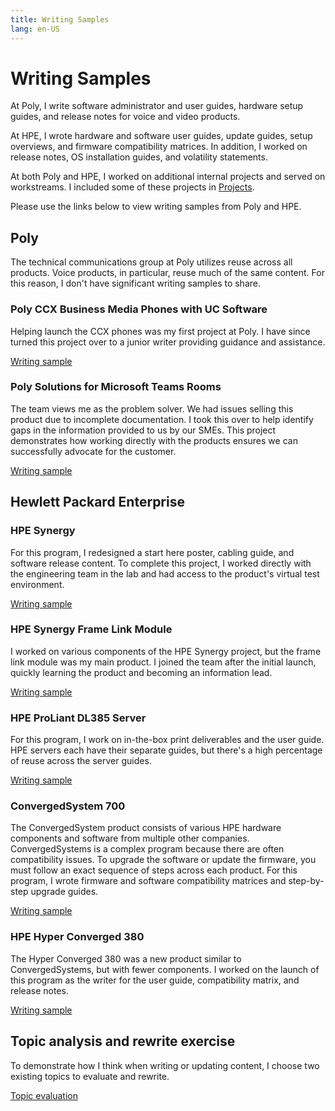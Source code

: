 ```yaml
---
title: Writing Samples
lang: en-US
---
```


# Writing Samples

At Poly, I write software administrator and user guides, hardware setup guides, and release notes for voice and video products.

At HPE, I wrote hardware and software user guides, update guides, setup overviews, and firmware compatibility matrices. In addition, I worked on release notes, OS installation guides, and volatility statements.

At both Poly and HPE, I worked on additional internal projects and served on workstreams. I included some of these projects in [Projects](projects.md).

Please use the links below to view writing samples from Poly and HPE.

## Poly

The technical communications group at Poly utilizes reuse across all products. Voice products, in particular, reuse much of the same content. For this reason, I don't have significant writing samples to share.

### Poly CCX Business Media Phones with UC Software

Helping launch the CCX phones was my first project at Poly. I have since turned this project over to a junior writer providing guidance and assistance.

[Writing sample](poly-ccx.md)

### Poly Solutions for Microsoft Teams Rooms

The team views me as the problem solver. We had issues selling this product due to incomplete documentation. I took this over to help identify gaps in the information provided to us by our SMEs. This project demonstrates how working directly with the products ensures we can successfully advocate for the customer.

[Writing sample](poly-mtr.md)

## Hewlett Packard Enterprise

### HPE Synergy

For this program, I redesigned a start here poster, cabling guide, and software release content. To complete this project, I worked directly with the engineering team in the lab and had access to the product's virtual test environment.

[Writing sample](synergy.html)

### HPE Synergy Frame Link Module

I worked on various components of the HPE Synergy project, but the frame link module was my main product. I joined the team after the initial launch, quickly learning the product and becoming an information lead.

[Writing sample](framelinkmodule.html)

### HPE ProLiant DL385 Server

For this program, I work on in-the-box print deliverables and the user guide. HPE servers each have their separate guides, but there's a high percentage of reuse across the server guides.

[Writing sample](HPEProLiantServers.html)

### ConvergedSystem 700

The ConvergedSystem product consists of various HPE hardware components and software from multiple other companies. ConvergedSystems is a complex program because there are often compatibility issues. To upgrade the software or update the firmware, you must follow an exact sequence of steps across each product. For this program, I wrote firmware and software compatibility matrices and step-by-step upgrade guides.

[Writing sample](cs700.html)

### HPE Hyper Converged 380

The Hyper Converged 380 was a new product similar to ConvergedSystems, but with fewer components. I worked on the launch of this program as the writer for the user guide, compatibility matrix, and release notes.

[Writing sample](simplivity380.html)

## Topic analysis and rewrite exercise

To demonstrate how I think when writing or updating content, I choose two existing topics to evaluate and rewrite.

[Topic evaluation](topicevaluation.html)
